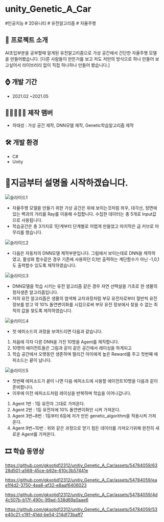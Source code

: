 # unity_Genetic_A_Car
#인공지능 # 2D유니티 # 유전알고리즘 # 자율주행


## 📜 프로젝트 소개 
AI초입부분을 공부할때 알게된 유전알고리즘으로 가상 공간에서 간단한 자율주행 모델을 만들어봤습니다.
[다른 사람들이 만든거를 보고 저도 저만의 방식으로 하나 만들어 보고싶어서 라이브러리 없이 직접 하나하나 만들어 봤습니다.]

## ⌚ 개발 기간
* 2021.02 ~2021.05

## 👨🏿‍🤝‍👨🏿 제작 맴버
 - 하태성 : 가상 공간 제작, DNN모델 제작, Genetic학습알고리즘 제작

## 🛠 개발 환경
- C#     
- Unity 

# 🎥지금부터 설명을 시작하겠습니다.

![슬라이드1](https://github.com/gkxotjd12312/unitiy_Genetic_A_Car/assets/54784059/4f064b59-1054-4e33-b1a1-9647dfe1e0ce)
 - 자율주행 모델을 만들기 위한 가상 공간은 위에 보이는것처럼 좌우, 대각선, 정면에 있는 벽과의 거리를 Ray를 이용해 수집합니다. 수집한 데이터는 총 5개로 Input값으로 사용됩니다.
 - 학습공간은 총 3가지로 1단계부터 단계별로 어렵게 만들었고 마지막은 급 커브로 마무리를 했습니다.

![슬라이드2](https://github.com/gkxotjd12312/unitiy_Genetic_A_Car/assets/54784059/8d3b8ac0-64bd-43d9-9cad-b3122836de13)
 - 다음은 자동차의 DNN모델 제작부분입니다. 그림에서 보이는데로 DNN을 제작하였고, 활성화 함수같은 경우 기존에 사용하던 0,1만 출력하는 계단함수가 아닌 -1,0,1도 출력할수 있도록 제작하였습니다.

![슬라이드3](https://github.com/gkxotjd12312/unitiy_Genetic_A_Car/assets/54784059/bcf8e2f8-0350-447d-9d8e-6759b49aac56)
 - DNN모델을 학습 시키는 유전 알고리즘 같은 경우 자연 선택설을 기초로 한 생물의 정자생존 알고리즘입니다.
 - 저의 유전 알고리즘은 생물의 염색체 교차과정처럼 부모 유전자로부터 절반씩 유전 정보를 받고 약 10% 돌연변이화를 시킴으로써 부모 유전 정보에서 찾을 수 없는 최적의 값을 찾도록 제작하였습니다.

![슬라이드4](https://github.com/gkxotjd12312/unitiy_Genetic_A_Car/assets/54784059/ee901788-ef9d-460b-b7ed-35102025c268)
 - 첫 에피소드의 과정을 보여드리면 다음과 같습니다.
1) 처음에 각자 다른 DNN을 가진 10명을 Agent를 제작합니다.
2) 10명의 에이전트들은 그림과 같이 같은 공간에서 레이싱을 하게되고
3) 학습 공간에서 오랫동안 생존하며 멀리간 아이에게 높은 Reward를 주고 첫번째 에피소드는 끝이 납니다.

![슬라이드5](https://github.com/gkxotjd12312/unitiy_Genetic_A_Car/assets/54784059/0cfdcb9c-5486-4415-9149-bc58f74912ac)
 - 첫번째 에피소드가 끝이 나면 다음 에피소드에 사용할 에이전트10명을 다음과 같이 준비합니다.
 - 이후에 이전 에피소드처럼 레이싱을 반복하며 학습을 이어나갑니다.
1) Agent 1번 : 1등 유전자 그대로 가져온다.
2) Agent 2번 : 1등 유전자에 10% 돌연변이화만 시켜 가져온다.
3) Agent 3번~8번 : 1등부터 6등에 저가 만든 genetic_algorithm을 적용시켜 가져온다.
4) Agent 9번~10번 : 위와 같은 과정으로 얻기 힘든 데이터를 가져오기위해 완전히 새로운 Agent를 가져온다.

## 🎞 학습 동영상

https://github.com/gkxotjd12312/unitiy_Genetic_A_Car/assets/54784059/6328d501-a568-45ce-b92e-610c3b57441e

https://github.com/gkxotjd12312/unitiy_Genetic_A_Car/assets/54784059/eae1f4d2-3750-4ea8-af32-e8aaf6406023

https://github.com/gkxotjd12312/unitiy_Genetic_A_Car/assets/54784059/4d4c507b-b17f-490c-99ad-538d69a0aae6

https://github.com/gkxotjd12312/unitiy_Genetic_A_Car/assets/54784059/53e40c21-c191-41dd-be54-214df73baff7














